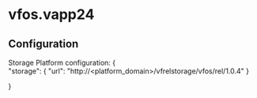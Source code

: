 # vfos.vapp24

## Configuration
Storage Platform configuration:
{   
    "storage": {
        "url": "http://<platform_domain>/vfrelstorage/vfos/rel/1.0.4"
    }

}